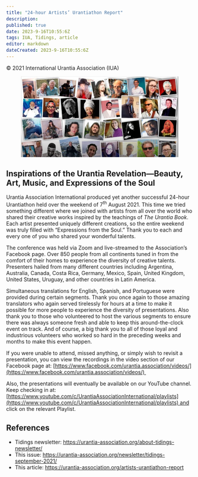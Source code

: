 ```yaml
---
title: "24-hour Artists’ Urantiathon Report"
description: 
published: true
date: 2023-9-16T10:55:6Z
tags: IUA, Tidings, article
editor: markdown
dateCreated: 2023-9-16T10:55:6Z
---
```


<p class="v-card v-sheet theme--light gray lighten-3 px-2">© 2021 International Urantia Association (IUA)</p>

<figure id="Figure_1" class="image urantiapedia">
<img src="../../../image/article/IUA_Tidings/Artists-Photo-e1628131280364.jpg">
</figure>

## Inspirations of the Urantia Revelation—Beauty, Art, Music, and Expressions of the Soul

Urantia Association International produced yet another successful 24-hour Urantiathon held over the weekend of 7<sup>th</sup> August 2021. This time we tried something different where we joined with artists from all over the world who shared their creative works inspired by the teachings of _The Urantia Book_. Each artist presented uniquely different creations, so the entire weekend was truly filled with “Expressions from the Soul.” Thank you to each and every one of you who shared your wonderful talents.

The conference was held via Zoom and live-streamed to the Association’s Facebook page. Over 850 people from all continents tuned in from the comfort of their homes to experience the diversity of creative talents. Presenters hailed from many different countries including Argentina, Australia, Canada, Costa Rica, Germany, Mexico, Spain, United Kingdom, United States, Uruguay, and other countries in Latin America.

Simultaneous translations for English, Spanish, and Portuguese were provided during certain segments. Thank you once again to those amazing translators who again served tirelessly for hours at a time to make it possible for more people to experience the diversity of presentations. Also thank you to those who volunteered to host the various segments to ensure there was always someone fresh and able to keep this around-the-clock event on track. And of course, a big thank you to all of those loyal and industrious volunteers who worked so hard in the preceding weeks and months to make this event happen.

If you were unable to attend, missed anything, or simply wish to revisit a presentation, you can view the recordings in the video section of our Facebook page at: [https://www.facebook.com/urantia.association/videos/](https://www.facebook.com/urantia.association/videos/) 

Also, the presentations will eventually be available on our YouTube channel. Keep checking in at: [https://www.youtube.com/c/UrantiaAssociationInternational/playlists](https://www.youtube.com/c/UrantiaAssociationInternational/playlists) and click on the relevant Playlist.

## References

- Tidings newsletter: https://urantia-association.org/about-tidings-newsletter/
- This issue: https://urantia-association.org/newsletter/tidings-september-2021/
- This article: https://urantia-association.org/artists-urantiathon-report